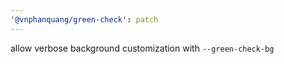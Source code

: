 ```yaml
---
'@vnphanquang/green-check': patch
---
```


allow verbose background customization with `--green-check-bg`
